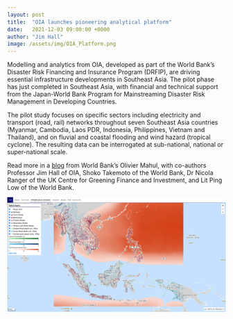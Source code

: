```yaml
---
layout: post
title:  "OIA launches pioneering analytical platform"
date:   2021-12-03 09:00:00 +0000
author: "Jim Hall"
image: /assets/img/OIA_Platform.png
---
```


Modelling and analytics from OIA, developed as part of the World Bank’s Disaster Risk Financing and Insurance Program (DRFIP), are driving essential infrastructure developments in Southeast Asia. The pilot phase has just completed in Southeast Asia, with financial and technical support from the Japan-World Bank Program for Mainstreaming Disaster Risk Management in Developing Countries.

The pilot study focuses on specific sectors including electricity and transport (road, rail) networks throughout seven Southeast Asia countries (Myanmar, Cambodia, Laos PDR, Indonesia, Philippines, Vietnam and Thailand), and on fluvial and coastal flooding and wind hazard (tropical cyclone). The resulting data can be interrogated at sub-national, national or super-national scale.

Read more in a <a href="https://www.financialprotectionforum.org/blog/piloting-the-next-generation-analytics-for-climate-related-financial-resilience-of-critical" >blog</a> from World Bank’s Olivier Mahul, with co-authors Professor Jim Hall of OIA, Shoko Takemoto of the World Bank, Dr Nicola Ranger of the UK Centre for Greening Finance and Investment, and Lit Ping Low of the World Bank. 

<img src="/assets/img/OIA_Platform.png" alt="OIA Platform" class ="center">

